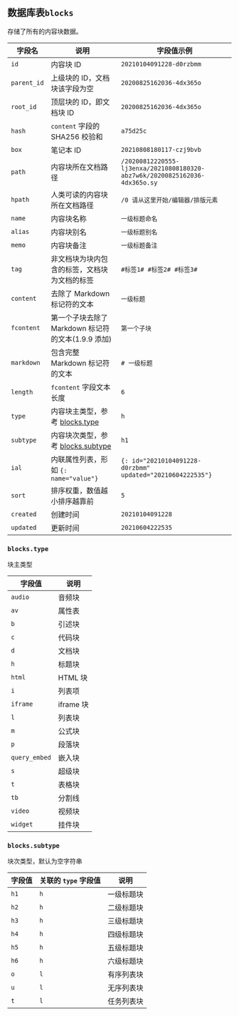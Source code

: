 ## 数据库表`blocks`

存储了所有的内容块数据。

| 字段名      | 说明                                               | 字段值示例                                                                 |
| ----------- | -------------------------------------------------- | -------------------------------------------------------------------------- |
| `id`        | 内容块 ID                                          | `20210104091228-d0rzbmm`                                                   |
| `parent_id` | 上级块的 ID，文档块该字段为空                      | `20200825162036-4dx365o`                                                   |
| `root_id`   | 顶层块的 ID，即文档块 ID                           | `20200825162036-4dx365o`                                                   |
| `hash`      | `content` 字段的 SHA256 校验和                     | `a75d25c`                                                                  |
| `box`       | 笔记本 ID                                          | `20210808180117-czj9bvb`                                                   |
| `path`      | 内容块所在文档路径                                 | `/20200812220555-lj3enxa/20210808180320-abz7w6k/20200825162036-4dx365o.sy` |
| `hpath`     | 人类可读的内容块所在文档路径                       | `/0 请从这里开始/编辑器/排版元素`                                          |
| `name`      | 内容块名称                                         | `一级标题命名`                                                             |
| `alias`     | 内容块别名                                         | `一级标题别名`                                                             |
| `memo`      | 内容块备注                                         | `一级标题备注`                                                             |
| `tag`       | 非文档块为块内包含的标签，文档块为文档的标签       | `#标签1# #标签2# #标签3#`                                                  |
| `content`   | 去除了 Markdown 标记符的文本                       | `一级标题`                                                                 |
| `fcontent`  | 第一个子块去除了 Markdown 标记符的文本(1.9.9 添加) | `第一个子块`                                                               |
| `markdown`  | 包含完整 Markdown 标记符的文本                     | `# 一级标题`                                                               |
| `length`    | `fcontent` 字段文本长度                            | `6`                                                                        |
| `type`      | 内容块主类型，参考 [blocks.type](#blocks-type)     | `h`                                                                        |
| `subtype`   | 内容块次类型，参考 [blocks.subtype](#blocks-type)  | `h1`                                                                       |
| `ial`       | 内联属性列表，形如 `{: name="value"}`              | `{: id="20210104091228-d0rzbmm" updated="20210604222535"}`                 |
| `sort`      | 排序权重，数值越小排序越靠前                       | `5`                                                                        |
| `created`   | 创建时间                                           | `20210104091228`                                                           |
| `updated`   | 更新时间                                           | `20210604222535`                                                           |

### `blocks.type`

块主类型

| 字段值        | 说明      |
| ------------- | --------- |
| `audio`       | 音频块    |
| `av`          | 属性表    |
| `b`           | 引述块    |
| `c`           | 代码块    |
| `d`           | 文档块    |
| `h`           | 标题块    |
| `html`        | HTML 块   |
| `i`           | 列表项    |
| `iframe`      | iframe 块 |
| `l`           | 列表块    |
| `m`           | 公式块    |
| `p`           | 段落块    |
| `query_embed` | 嵌入块    |
| `s`           | 超级块    |
| `t`           | 表格块    |
| `tb`          | 分割线    |
| `video`       | 视频块    |
| `widget`      | 挂件块    |

### `blocks.subtype`

块次类型，默认为空字符串

| 字段值 | 关联的 `type` 字段值 | 说明       |
| ------ | -------------------- | ---------- |
| `h1`   | `h`                  | 一级标题块 |
| `h2`   | `h`                  | 二级标题块 |
| `h3`   | `h`                  | 三级标题块 |
| `h4`   | `h`                  | 四级标题块 |
| `h5`   | `h`                  | 五级标题块 |
| `h6`   | `h`                  | 六级标题块 |
| `o`    | `l`                  | 有序列表块 |
| `u`    | `l`                  | 无序列表块 |
| `t`    | `l`                  | 任务列表块 |